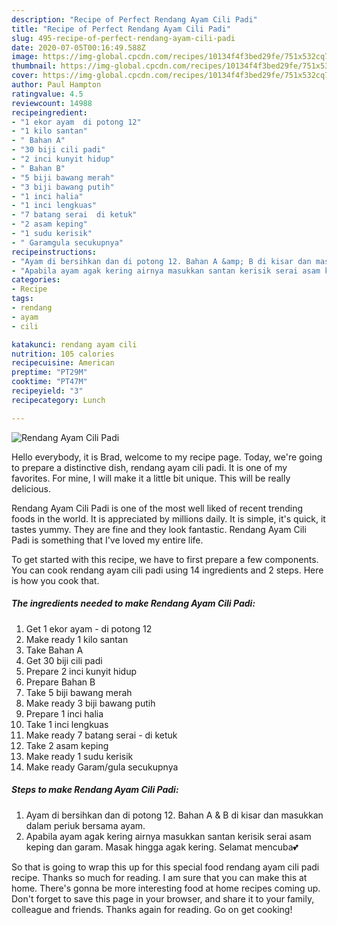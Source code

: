 ```yaml
---
description: "Recipe of Perfect Rendang Ayam Cili Padi"
title: "Recipe of Perfect Rendang Ayam Cili Padi"
slug: 495-recipe-of-perfect-rendang-ayam-cili-padi
date: 2020-07-05T00:16:49.588Z
image: https://img-global.cpcdn.com/recipes/10134f4f3bed29fe/751x532cq70/rendang-ayam-cili-padi-resipi-foto-utama.jpg
thumbnail: https://img-global.cpcdn.com/recipes/10134f4f3bed29fe/751x532cq70/rendang-ayam-cili-padi-resipi-foto-utama.jpg
cover: https://img-global.cpcdn.com/recipes/10134f4f3bed29fe/751x532cq70/rendang-ayam-cili-padi-resipi-foto-utama.jpg
author: Paul Hampton
ratingvalue: 4.5
reviewcount: 14988
recipeingredient:
- "1 ekor ayam  di potong 12"
- "1 kilo santan"
- " Bahan A"
- "30 biji cili padi"
- "2 inci kunyit hidup"
- " Bahan B"
- "5 biji bawang merah"
- "3 biji bawang putih"
- "1 inci halia"
- "1 inci lengkuas"
- "7 batang serai  di ketuk"
- "2 asam keping"
- "1 sudu kerisik"
- " Garamgula secukupnya"
recipeinstructions:
- "Ayam di bersihkan dan di potong 12. Bahan A &amp; B di kisar dan masukkan dalam periuk bersama ayam."
- "Apabila ayam agak kering airnya masukkan santan kerisik serai asam keping dan garam. Masak hingga agak kering. Selamat mencuba💕"
categories:
- Recipe
tags:
- rendang
- ayam
- cili

katakunci: rendang ayam cili 
nutrition: 105 calories
recipecuisine: American
preptime: "PT29M"
cooktime: "PT47M"
recipeyield: "3"
recipecategory: Lunch

---
```



![Rendang Ayam Cili Padi](https://img-global.cpcdn.com/recipes/10134f4f3bed29fe/751x532cq70/rendang-ayam-cili-padi-resipi-foto-utama.jpg)

Hello everybody, it is Brad, welcome to my recipe page. Today, we're going to prepare a distinctive dish, rendang ayam cili padi. It is one of my favorites. For mine, I will make it a little bit unique. This will be really delicious.

Rendang Ayam Cili Padi is one of the most well liked of recent trending foods in the world. It is appreciated by millions daily. It is simple, it's quick, it tastes yummy. They are fine and they look fantastic. Rendang Ayam Cili Padi is something that I've loved my entire life.




To get started with this recipe, we have to first prepare a few components. You can cook rendang ayam cili padi using 14 ingredients and 2 steps. Here is how you cook that.

<!--inarticleads1-->

##### The ingredients needed to make Rendang Ayam Cili Padi:

1. Get 1 ekor ayam - di potong 12
1. Make ready 1 kilo santan
1. Take  Bahan A
1. Get 30 biji cili padi
1. Prepare 2 inci kunyit hidup
1. Prepare  Bahan B
1. Take 5 biji bawang merah
1. Make ready 3 biji bawang putih
1. Prepare 1 inci halia
1. Take 1 inci lengkuas
1. Make ready 7 batang serai - di ketuk
1. Take 2 asam keping
1. Make ready 1 sudu kerisik
1. Make ready  Garam/gula secukupnya




<!--inarticleads2-->

##### Steps to make Rendang Ayam Cili Padi:

1. Ayam di bersihkan dan di potong 12. Bahan A &amp; B di kisar dan masukkan dalam periuk bersama ayam.
1. Apabila ayam agak kering airnya masukkan santan kerisik serai asam keping dan garam. Masak hingga agak kering. Selamat mencuba💕




So that is going to wrap this up for this special food rendang ayam cili padi recipe. Thanks so much for reading. I am sure that you can make this at home. There's gonna be more interesting food at home recipes coming up. Don't forget to save this page in your browser, and share it to your family, colleague and friends. Thanks again for reading. Go on get cooking!
